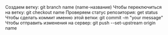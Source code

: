 Cоздаем ветку: git branch name (name-название)
Чтобы переключиться на ветку: git checkout name
Проверяем статус репозитория: get status
Чтобы сделать коммит именно этой ветки: git commit -m "your message"
Чтобы отправить изменения на сервер: git push --set-upstream origin name